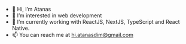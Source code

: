 - 👋 Hi, I’m Atanas
- 👀 I’m interested in web development
- 🌱 I’m currently working with ReactJS, NextJS, TypeScript and React Native.
- 📫 You can reach me at hi.atanasdim@gmail.com

<!---
atanas-dim/atanas-dim is a ✨ special ✨ repository because its `README.md` (this file) appears on your GitHub profile.
You can click the Preview link to take a look at your changes.
--->
